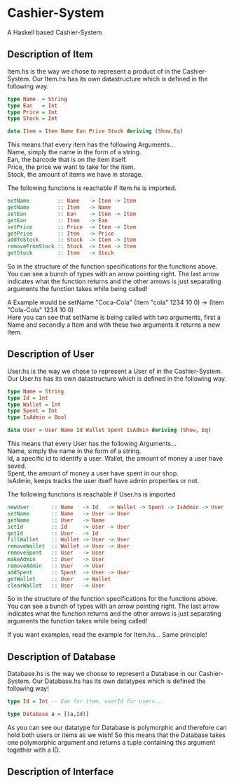 # Cashier-System
A Haskell based Cashier-System
## Description of Item
Item.hs is the way we chose to represent a product of in the Cashier-System.
Our Item.hs has its own datastructure which is defined in the following way.
```Haskell
type Name  = String
type Ean   = Int
type Price = Int
type Stock = Int

data Item = Item Name Ean Price Stock deriving (Show,Eq)
```
This means that every item has the following Arguments...  
Name, simply the name in the form of a string.  
Ean, the barcode that is on the item itself.  
Price, the price we want to take for the item.  
Stock, the amount of items we have in storage.  

The following functions is reachable if Item.hs is imported.  

```Haskell
setName         :: Name   -> Item -> Item
getName         :: Item   -> Name
setEan          :: Ean    -> Item -> Item
getEan          :: Item   -> Ean
setPrice        :: Price  -> Item -> Item
getPrice        :: Item   -> Price
addToStock      :: Stock  -> Item -> Item
removeFromStock :: Stock  -> Item -> Item
getStock        :: Item   -> Stock
```
So in the structure of the function specifications for the functions above. You can see a bunch of types with an arrow pointing right. The last arrow indicates what the function returns and the other arrows is just separating arguments the function takes while being called!  

A Example would be setName "Coca-Cola" (Item "cola" 1234 10 0) -> (Item "Cola-Cola" 1234 10 0)  
Here you can see that setName is being called with two arguments, first a Name and secondly a Item and with these two arguments it returns a new Item.

## Description of User
User.hs is the way we chose to represent a User of in the Cashier-System.
Our User.hs has its own datastructure which is defined in the following way.
```Haskell
type Name = String
type Id = Int
type Wallet = Int
type Spent = Int
type IsAdmin = Bool

data User = User Name Id Wallet Spent IsAdmin deriving (Show, Eq)
```
This means that every User has the following Arguments...  
Name, simply the name in the form of a string.  
Id, a specific id to identify a user.
Wallet, the amount of money a user have saved.  
Spent, the amount of money a user have spent in our shop.  
IsAdmin, keeps tracks the user itself have admin properties or not.

The following functions is reachable if User.hs is imported

```Haskell
newUser       :: Name   -> Id   -> Wallet -> Spent -> IsAdmin -> User
setName       :: Name   -> User -> User
getName       :: User   -> Name
setId         :: Id     -> User -> User
getId         :: User   -> Id
fillWallet    :: Wallet -> User -> User
removeWallet  :: Wallet -> User -> User
removeSpent   :: User   -> User
makeAdmin     :: User   -> User
removeAdmin   :: User   -> User
addSpent      :: Spent  -> User -> User
getWallet     :: User   -> Wallet
clearWallet   :: User   -> User
```

So in the structure of the function specifications for the functions above. You can see a bunch of types with an arrow pointing right. The last arrow indicates what the function returns and the other arrows is just separating arguments the function takes while being called!  

If you want examples, read the example for Item.hs... Same principle!

## Description of Database
Database.hs is the way we choose to represent a Database in our Cashier-System.
Our Database.hs has its own datatypes which is defined the following way!
```Haskell
type Id = Int -- Ean for item, userId for users...

type Database a = [(a,Id)]
```
As you can see our datatype for Database is polymorphic and therefore can hold both users or items as we wish!
So this means that the Database takes one polymorphic argument and returns a tuple containing this argument together with a ID.


## Description of Interface
